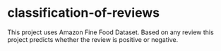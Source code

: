 # classification-of-reviews
This project uses Amazon Fine Food Dataset. Based on any review this project predicts whether the review is positive or negative.
